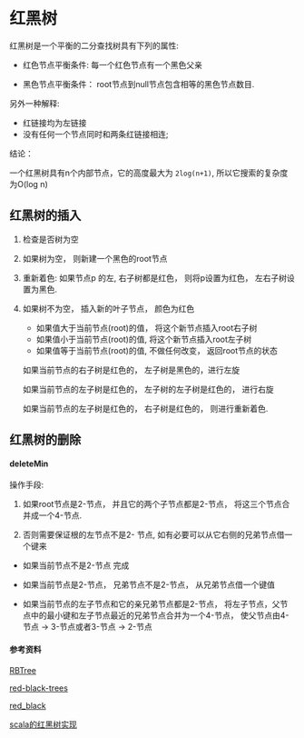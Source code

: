 # 红黑树

红黑树是一个平衡的二分查找树具有下列的属性:

-  红色节点平衡条件:  每一个红色节点有一个黑色父亲

-  黑色节点平衡条件： root节点到null节点包含相等的黑色节点数目.

另外一种解释:

- 红链接均为左链接
- 没有任何一个节点同时和两条红链接相连; 


结论：

一个红黑树具有n个内部节点，它的高度最大为 ```2log(n+1)```,  所以它搜索的复杂度为O(log n) 

## 红黑树的插入



1. 检查是否树为空

2. 如果树为空， 则新建一个黑色的root节点

3. 重新着色: 如果节点p 的左, 右子树都是红色， 则将p设置为红色， 左右子树设置为黑色.

4. 如果树不为空， 插入新的叶子节点， 颜色为红色

   - 如果值大于当前节点(root)的值， 将这个新节点插入root右子树
   - 如果值小于当前节点(root)的值,    将这个新节点插入root左子树
   - 如果值等于当前节点(root)的值,     不做任何改变， 返回root节点的状态

   如果当前节点的右子树是红色的， 左子树是黑色的，进行左旋

   如果当前节点的左子树是红色的， 左子树的左子树是红色的， 进行右旋

   如果当前节点的左子树是红色的， 右子树是红色的， 则进行重新着色.



## 红黑树的删除

#### deleteMin

操作手段:  

1.  如果root节点是2-节点， 并且它的两个子节点都是2-节点， 将这三个节点合并成一个4-节点.

2.  否则需要保证根的左节点不是2- 节点,  如有必要可以从它右侧的兄弟节点借一个键来

   - 如果当前节点不是2-节点 完成

   - 如果当前节点是2-节点， 兄弟节点不是2-节点， 从兄弟节点借一个键值
   - 如果当前节点的左子节点和它的亲兄弟节点都是2-节点， 将左子节点，父节点中的最小键和左子节点最近的兄弟节点合并为一个4-节点， 使父节点由4-节点 -> 3-节点或者3-节点 -> 2-节点














#### 参考资料
[RBTree](https://www.geeksforgeeks.org/red-black-tree-set-2-insert/)

[red-black-trees](http://www.btechsmartclass.com/data_structures/red-black-trees.html)

[red_black](https://www.cs.auckland.ac.nz/software/AlgAnim/red_black.html)

[scala的红黑树实现](https://github.com/scala/scala/blob/2.13.x/src/library/scala/collection/immutable/RedBlackTree.scala)
